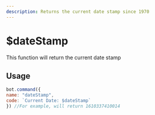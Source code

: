 ```yaml
---
description: Returns the current date stamp since 1970
---
```


# $dateStamp

This function will return the current date stamp

## Usage

```javascript
bot.command({
name: "dateStamp",
code: `Current Date: $dateStamp`
}) //For example, will return 1610337410014
```

